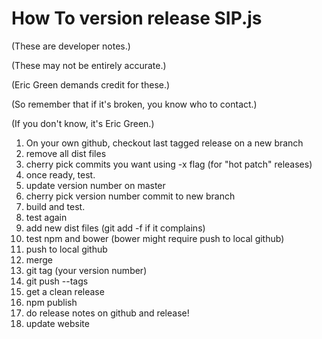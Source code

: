 # How To version release SIP.js

(These are developer notes.)

(These may not be entirely accurate.)

(Eric Green demands credit for these.)

(So remember that if it's broken, you know who to contact.)

(If you don't know, it's Eric Green.)

1. On your own github, checkout last tagged release on a new branch
2. remove all dist files
3. cherry pick commits you want using -x flag (for "hot patch" releases)
4. once ready, test.
5. update version number on master
6. cherry pick version number commit to new branch
7. build and test.
8. test again
9. add new dist files (git add -f if it complains)
10. test npm and bower (bower might require push to local github)
11. push to local github
12. merge
13. git tag (your version number)
14. git push --tags
15. get a clean release
16. npm publish
17. do release notes on github and release!
18. update website
